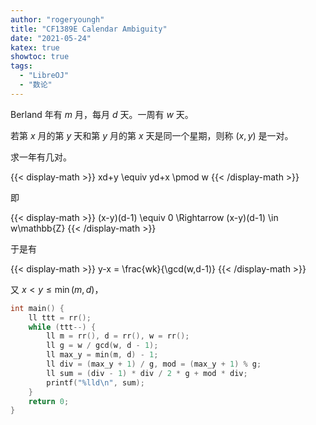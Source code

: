 ```yaml
---
author: "rogeryoungh"
title: "CF1389E Calendar Ambiguity"
date: "2021-05-24"
katex: true
showtoc: true
tags: 
  - "LibreOJ"
  - "数论"
---
```


Berland 年有 $m$ 月，每月 $d$ 天。一周有 $w$ 天。

若第 $x$ 月的第 $y$ 天和第 $y$ 月的第 $x$ 天是同一个星期，则称 $(x,y)$ 是一对。

求一年有几对。

{{< display-math >}}
xd+y \equiv yd+x \pmod w
{{< /display-math >}}

即

{{< display-math >}}
(x-y)(d-1) \equiv 0 \Rightarrow (x-y)(d-1) \in w\mathbb{Z}
{{< /display-math >}}

于是有

{{< display-math >}}
y-x = \frac{wk}{\gcd(w,d-1)}
{{< /display-math >}}

又 $x < y \leqslant \min(m,d)$​，

```cpp
int main() {
    ll ttt = rr();
    while (ttt--) {
        ll m = rr(), d = rr(), w = rr();
        ll g = w / gcd(w, d - 1);
        ll max_y = min(m, d) - 1;
        ll div = (max_y + 1) / g, mod = (max_y + 1) % g;
        ll sum = (div - 1) * div / 2 * g + mod * div;
        printf("%lld\n", sum);
    }
    return 0;
}
```
